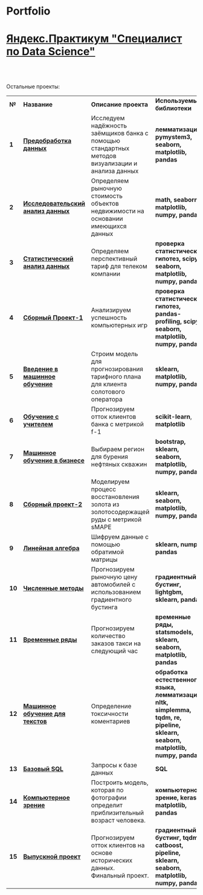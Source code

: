 # Portfolio
<!DOCTYPE html>
<html>
 <head>
  <meta charset="utf-8">
 </head>
 <body>
<h1><a href="https://praktikum.yandex.ru/data-scientist/" target="_blank">Яндекс.Практикум "Специалист по Data Science"</a></h1>
<br/><br/>


Остальные проекты:

<table>
  
<tr>
<td><b>№</b></td>
<td><b>Название</b></td>
<td><b>Описание проекта</b></td>
<td><b>Используемые библиотеки</b></td>
</tr>
  
<tr>
<td><b>1</b></td>
<td><a href= target="_blank"><b>Предобработка данных</b></a></td>
<td>Исследуем надёжность заёмщиков банка с помощью стандартных методов визуализации и анализа данных</td>
<td> <b>лемматизация, pymystem3, seaborn, matplotlib, pandas</b></td>
</tr>

<tr>
<td><b>2</b></td>
<td><a href= target="_blank"><b>Исследовательский анализ данных</b></a></td>
<td>Определяем рыночную стоимость объектов недвижимости на основании имеющихся данных</td>
<td><b>math, seaborn, matplotlib, numpy, pandas</b></td>
</tr>

<tr>
<td><b>3</b></td>
<td><a href= target="_blank"><b>Статистический анализ данных</b></a></td>
<td>Определяем перспективный тариф для телеком компании</td>
<td><b>проверка статистических гипотез, scipy, seaborn, matplotlib, numpy, pandas</b></td>
</tr>

<tr>
<td><b>4</b></td>
<td><a href= target="_blank"><b>Сборный Проект-1</b></a></td>
<td>Анализируем успешность компьютерных игр</td>
<td><b>проверка статистических гипотез, pandas-profiling, scipy, seaborn, matplotlib, numpy, pandas</b></td>
</tr>

<tr>
<td><b>5</b></td>
<td><a href= target="_blank"><b>Введение в машинное обучение</b></a></td>
<td>Строим модель для прогнозирования тарифного плана для клиента солотового оператора</td>
<td><b>sklearn, matplotlib, numpy, pandas</b></td>
</tr>

<tr>
<td><b>6</b></td>
<td><a href= target="_blank"><b>Обучение с учителем</b></a></td>
<td>Прогнозируем отток клиентов банка с метрикой f-1</td>
<td><b>scikit-learn</b>, <b>matplotlib</b></td>
</tr>

<tr>
<td><b>7</b></td>
<td><a href= target="_blank"><b>Машинное обучение в бизнесе</b></a></td>
<td>Выбираем регион для бурения нефтяных скважин</td>
<td><b>bootstrap, sklearn, seaborn, matplotlib, numpy, pandas</b></td>
</tr>

<tr>
<td><b>8</b></td>
<td><a href= target="_blank"><b>Сборный проект-2</b></a></td>
<td>Моделируем процесс восстановления золота из золотосодержащей руды с метрикой sMAPE</td>
<td><b>sklearn, seaborn, matplotlib, numpy, pandas</b></td>
</tr>

<tr>
<td><b>9</b></td>
<td><a href= target="_blank"><b>Линейная алгебра</b></a></td>
<td>Шифруем данные с помощью обратимой матрицы</td>
<td><b>sklearn, numpy, pandas</b></td>
</tr>

<tr>
<td><b>10</b></td>
<td><a href= target="_blank"><b>Численные методы</b></a></td>
<td>Прогнозируем рыночную цену автомобилей с использованием градиентного бустинга</td>
<td><b>градиентный бустинг, lightgbm, sklearn, pandas</b></td>
</tr>

<tr>
<td><b>11</b></td>
<td><a href= target="_blank"><b>Временные ряды</b></a></td>
<td>Прогнозируем количество заказов такси на следующий час</td>
<td><b>временные ряды, statsmodels, sklearn, seaborn, matplotlib, pandas</b></td>
</tr>

<tr>
<td><b>12</b></td>
<td><a href="XXX" target="_blank"><b>Машинное обучение для текстов</b></a></td>
<td>Определение токсичности коментариев</td>
<td><b>обработка естественного языка, лемматизация, nltk, simplemma, tqdm, re, pipeline, sklearn, seaborn, matplotlib, numpy, pandas</b></td>
</tr>

<tr>
<td><b>13</b></td>
<td><a href="XXX" target="_blank"><b>Базовый SQL</b></a></td>
<td>Запросы к базе данных</td>
<td><b> SQL </b></td>
</tr>
</body>

<tr>
<td><b>14</b></td>
<td><a href="XXX" target="_blank"><b>Компьютерное зрение</b></a></td>
<td>Построить модель, которая по фотографии определит приблизительный возраст человека.</td>
<td><b>компьютерное зрение, keras, matplotlib, pandas</b></td>
</tr>

<tr>
<td><b>15</b></td>
<td><a href="XXX" target="_blank"><b>Выпускной проект</b></a></td>
<td>Прогнозируем отток клиентов на основе исторических данных. Финальный проект.</td>
<td><b>градиентный бустинг, tqdm, catboost, pipeline, sklearn, seaborn, matplotlib, numpy, pandas</b></td>
</tr>

</table>
